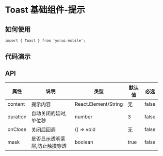 # Toast 基础组件-提示
## 如何使用

```
import { Toast } from 'yonui-mobile';

```

## 代码演示


## API

属性 | 说明 | 类型 | 默认值 | 必选
----|-----|------|------|------
content | 提示内容 | React.Element/String | 无 | false
duration | 自动关闭的延时,单位秒 | number | 3 | false
onClose | 关闭后回调 | () => void | 无 | false
mask | 是否显示透明蒙层,防止触摸穿透 | boolean | true | false
